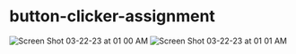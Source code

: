 # button-clicker-assignment
![Screen Shot 03-22-23 at 01 00 AM](https://user-images.githubusercontent.com/3020032/226815820-fbae60b9-df13-4843-8c21-934dc7f6b9a2.PNG)
![Screen Shot 03-22-23 at 01 01 AM](https://user-images.githubusercontent.com/3020032/226815833-6358d109-6868-4484-8c0b-af732a98b05d.PNG)
